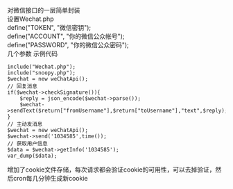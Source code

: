 对微信接口的一层简单封装  
设置Wechat.php  
	define("TOKEN", "微信密钥");  
	define("ACCOUNT", "你的微信公众帐号");  
	define("PASSWORD", "你的微信公众密码");  
几个参数
示例代码

	include("Wechat.php");
	include("snoopy.php");
	$wechat = new weChatApi();
	// 回复消息
	if($wechat->checkSignature()){
		$reply = json_encode($wechat->parse());
		$wechat->sendText($return["fromUsername"],$return["toUsername"],"text",$reply);
	}
	// 主动发消息
	$wechat = new weChatApi();
	$wechat->send('1034585',time());
	// 获取用户信息
	$data = $wechat->getInfo('1034585');
	var_dump($data);
增加了cookie文件存储，每次请求都会验证cookie的可用性，可以去掉验证，然后cron每几分钟生成新cookie